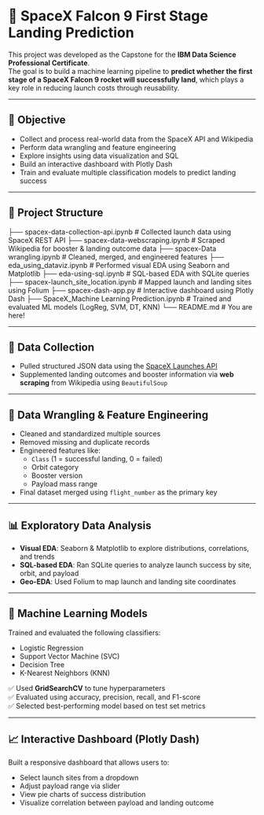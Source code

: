 # 🚀 SpaceX Falcon 9 First Stage Landing Prediction

This project was developed as the Capstone for the **IBM Data Science Professional Certificate**.  
The goal is to build a machine learning pipeline to **predict whether the first stage of a SpaceX Falcon 9 rocket will successfully land**, which plays a key role in reducing launch costs through reusability.

---

## 📌 Objective

- Collect and process real-world data from the SpaceX API and Wikipedia
- Perform data wrangling and feature engineering
- Explore insights using data visualization and SQL
- Build an interactive dashboard with Plotly Dash
- Train and evaluate multiple classification models to predict landing success

---

## 📂 Project Structure
├── spacex-data-collection-api.ipynb         # Collected launch data using SpaceX REST API
├── spacex-data-webscraping.ipynb            # Scraped Wikipedia for booster & landing outcome data
├── spacex-Data wrangling.ipynb              # Cleaned, merged, and engineered features
├── eda_using_dataviz.ipynb                  # Performed visual EDA using Seaborn and Matplotlib
├── eda-using-sql.ipynb                      # SQL-based EDA with SQLite queries
├── spacex-launch_site_location.ipynb        # Mapped launch and landing sites using Folium
├── spacex-dash-app.py                       # Interactive dashboard using Plotly Dash
├── SpaceX_Machine Learning Prediction.ipynb # Trained and evaluated ML models (LogReg, SVM, DT, KNN)
└── README.md                                # You are here!


---

## 📡 Data Collection

- Pulled structured JSON data using the [SpaceX Launches API](https://api.spacexdata.com/v4/launches/query)
- Supplemented landing outcomes and booster information via **web scraping** from Wikipedia using `BeautifulSoup`

---

## 🧹 Data Wrangling & Feature Engineering

- Cleaned and standardized multiple sources
- Removed missing and duplicate records
- Engineered features like:
  - `Class` (1 = successful landing, 0 = failed)
  - Orbit category
  - Booster version
  - Payload mass range
- Final dataset merged using `flight_number` as the primary key

---

## 📊 Exploratory Data Analysis

- **Visual EDA**: Seaborn & Matplotlib to explore distributions, correlations, and trends
- **SQL-based EDA**: Ran SQLite queries to analyze launch success by site, orbit, and payload
- **Geo-EDA**: Used Folium to map launch and landing site coordinates

---

## 🧠 Machine Learning Models

Trained and evaluated the following classifiers:
- Logistic Regression  
- Support Vector Machine (SVC)  
- Decision Tree  
- K-Nearest Neighbors (KNN)

✅ Used **GridSearchCV** to tune hyperparameters  
✅ Evaluated using accuracy, precision, recall, and F1-score  
✅ Selected best-performing model based on test set metrics

---

## 📈 Interactive Dashboard (Plotly Dash)

Built a responsive dashboard that allows users to:
- Select launch sites from a dropdown
- Adjust payload range via slider
- View pie charts of success distribution
- Visualize correlation between payload and landing outcome



